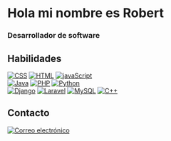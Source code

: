 # Hola mi nombre es Robert
### Desarrollador de software

## Habilidades

[![CSS](https://img.shields.io/badge/CSS-3DDC84/?style=for-the-badge&logo=CSS3&logoColor=white&labelColor=101010)]()
[![HTML](https://img.shields.io/badge/HTML-0095D5?style=for-the-badge&logo=HTML5&logoColor=white&labelColor=101010)]()
[![javaScript](https://img.shields.io/badge/JavaScript-3DDC84?style=for-the-badge&logo=JavaScript&logoColor=white&labelColor=101010)]()
</br>
[![Java](https://img.shields.io/badge/Java-007396?style=for-the-badge&logo=java&logoColor=white&labelColor=101010)]()
[![PHP](https://img.shields.io/badge/PHP-232F3E?style=for-the-badge&logo=PHP&logoColor=white&labelColor=101010)]()
[![Python](https://img.shields.io/badge/Python-4285F4?style=for-the-badge&logo=Python&logoColor=white&labelColor=101010)]()
</br>
[![Django](https://img.shields.io/badge/Django-339933?style=for-the-badge&logo=Django&logoColor=white&labelColor=101010)]()
[![Laravel](https://img.shields.io/badge/Laravel-339933?style=for-the-badge&logo=Laravel&logoColor=white&labelColor=101010)]()
[![MySQL](https://img.shields.io/badge/MySQL-4479A1?style=for-the-badge&logo=mysql&logoColor=white&labelColor=101010)]()
[![C++](https://img.shields.io/badge/C++-232F3E?style=for-the-badge&logo=C++&logoColor=white&labelColor=101010)]()

## Contacto

[ ![Correo electrónico ](https://img.shields.io/badge/correo-robertquispehuacho@gmail.com-D14836?style=for-the-badge&logo=gmail&logoColor=white&labelColor=101010)](mailto:robertquispehuacho@gmail.com)
</br>
